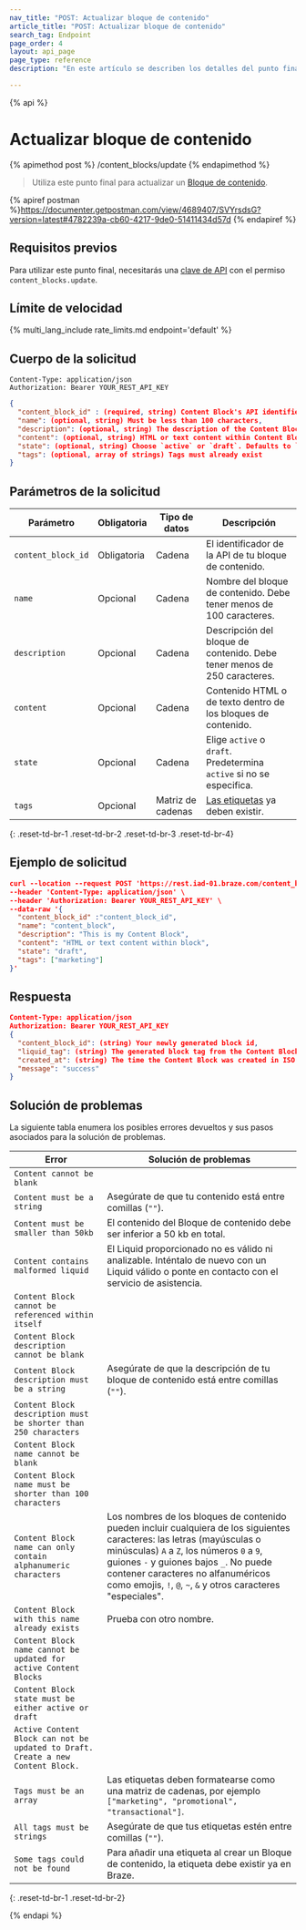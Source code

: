```yaml
---
nav_title: "POST: Actualizar bloque de contenido"
article_title: "POST: Actualizar bloque de contenido"
search_tag: Endpoint
page_order: 4
layout: api_page
page_type: reference
description: "En este artículo se describen los detalles del punto final Actualizar bloques de contenido de Braze."

---
```

{% api %}
# Actualizar bloque de contenido
{% apimethod post %}
/content_blocks/update
{% endapimethod %}

> Utiliza este punto final para actualizar un [Bloque de contenido]({{site.baseurl}}/user_guide/engagement_tools/templates_and_media/content_blocks/).

{% apiref postman %}https://documenter.getpostman.com/view/4689407/SVYrsdsG?version=latest#4782239a-cb60-4217-9de0-51411434d57d {% endapiref %}

## Requisitos previos
Para utilizar este punto final, necesitarás una [clave de API]({{site.baseurl}}/api/api_key/) con el permiso `content_blocks.update`.

## Límite de velocidad

{% multi_lang_include rate_limits.md endpoint='default' %}

## Cuerpo de la solicitud

```
Content-Type: application/json
Authorization: Bearer YOUR_REST_API_KEY
```

```json
{
  "content_block_id" : (required, string) Content Block's API identifier.
  "name": (optional, string) Must be less than 100 characters,
  "description": (optional, string) The description of the Content Block. Must be less than 250 character,
  "content": (optional, string) HTML or text content within Content Block,
  "state": (optional, string) Choose `active` or `draft`. Defaults to `active` if not specified,
  "tags": (optional, array of strings) Tags must already exist
}
```

## Parámetros de la solicitud

| Parámetro | Obligatoria | Tipo de datos | Descripción |
|---|---|---|---|
| `content_block_id`|	Obligatoria |	Cadena | El identificador de la API de tu bloque de contenido.|
| `name` | Opcional | Cadena | Nombre del bloque de contenido. Debe tener menos de 100 caracteres. |
| `description` | Opcional | Cadena | Descripción del bloque de contenido. Debe tener menos de 250 caracteres. |
| `content` | Opcional | Cadena | Contenido HTML o de texto dentro de los bloques de contenido.
| `state` | Opcional | Cadena | Elige `active` o `draft`. Predetermina `active` si no se especifica. |
| `tags` | Opcional | Matriz de cadenas | [Las etiquetas]({{site.baseurl}}/user_guide/administrative/app_settings/manage_app_group/tags/) ya deben existir. |
{: .reset-td-br-1 .reset-td-br-2 .reset-td-br-3  .reset-td-br-4}

## Ejemplo de solicitud
```json
curl --location --request POST 'https://rest.iad-01.braze.com/content_blocks/update' \
--header 'Content-Type: application/json' \
--header 'Authorization: Bearer YOUR_REST_API_KEY' \
--data-raw '{
  "content_block_id" :"content_block_id", 
  "name": "content_block",
  "description": "This is my Content Block",
  "content": "HTML or text content within block",
  "state": "draft",
  "tags": ["marketing"]
}'
```

## Respuesta

```json
Content-Type: application/json
Authorization: Bearer YOUR_REST_API_KEY
{
  "content_block_id": (string) Your newly generated block id,
  "liquid_tag": (string) The generated block tag from the Content Block name,
  "created_at": (string) The time the Content Block was created in ISO 8601,
  "message": "success"
}
```

## Solución de problemas

La siguiente tabla enumera los posibles errores devueltos y sus pasos asociados para la solución de problemas.

| Error | Solución de problemas |
| --- | --- |
| `Content cannot be blank` |
| `Content must be a string` | Asegúrate de que tu contenido está entre comillas (`""`). |
| `Content must be smaller than 50kb` | El contenido del Bloque de contenido debe ser inferior a 50 kb en total. |
| `Content contains malformed liquid` | El Liquid proporcionado no es válido ni analizable. Inténtalo de nuevo con un Liquid válido o ponte en contacto con el servicio de asistencia. |
| `Content Block cannot be referenced within itself` |
| `Content Block description cannot be blank` |
| `Content Block description must be a string` | Asegúrate de que la descripción de tu bloque de contenido está entre comillas (`""`). |
| `Content Block description must be shorter than 250 characters` |
| `Content Block name cannot be blank` |
| `Content Block name must be shorter than 100 characters` |
| `Content Block name can only contain alphanumeric characters` | Los nombres de los bloques de contenido pueden incluir cualquiera de los siguientes caracteres: las letras (mayúsculas o minúsculas) `A` a `Z`, los números `0` a `9`, guiones `-` y guiones bajos `_`. No puede contener caracteres no alfanuméricos como emojis, `!`, `@`, `~`, `&` y otros caracteres "especiales". |
| `Content Block with this name already exists` | Prueba con otro nombre. |
| `Content Block name cannot be updated for active Content Blocks` |
| `Content Block state must be either active or draft` |
| `Active Content Block can not be updated to Draft. Create a new Content Block.` |
| `Tags must be an array` | Las etiquetas deben formatearse como una matriz de cadenas, por ejemplo `["marketing", "promotional", "transactional"]`. |
| `All tags must be strings` | Asegúrate de que tus etiquetas estén entre comillas (`""`). |
| `Some tags could not be found` | Para añadir una etiqueta al crear un Bloque de contenido, la etiqueta debe existir ya en Braze. |
{: .reset-td-br-1 .reset-td-br-2}


{% endapi %}
